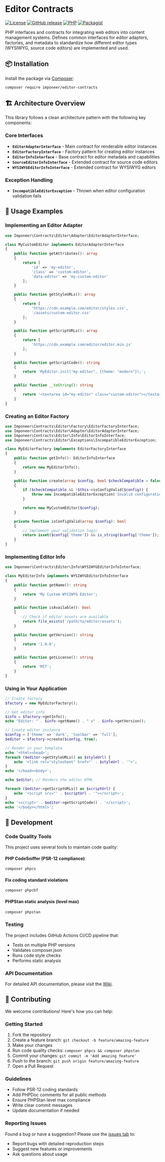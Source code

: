 # Editor Contracts

[![License](https://img.shields.io/github/license/imponeer/editor-contracts.svg)](LICENSE)
[![GitHub release](https://img.shields.io/github/release/imponeer/editor-contracts.svg)](https://github.com/imponeer/editor-contracts/releases)
[![PHP](https://img.shields.io/packagist/php-v/imponeer/editor-contracts.svg)](http://php.net)
[![Packagist](https://img.shields.io/packagist/dm/imponeer/editor-contracts.svg)](https://packagist.org/packages/imponeer/editor-contracts)

PHP interfaces and contracts for integrating web editors into content management systems. Defines common interfaces for editor adapters, factories, and metadata to standardize how different editor types (WYSIWYG, source code editors) are implemented and used.

## 📦 Installation

Install the package via [Composer](https://getcomposer.org):

```bash
composer require imponeer/editor-contracts
```

## 🏗️ Architecture Overview

This library follows a clean architecture pattern with the following key components:

### Core Interfaces

- **`EditorAdapterInterface`** - Main contract for renderable editor instances
- **`EditorFactoryInterface`** - Factory pattern for creating editor instances
- **`EditorInfoInterface`** - Base contract for editor metadata and capabilities
- **`SourceEditorInfoInterface`** - Extended contract for source code editors
- **`WYSIWYGEditorInfoInterface`** - Extended contract for WYSIWYG editors

### Exception Handling

- **`IncompatibleEditorException`** - Thrown when editor configuration validation fails

## 🚀 Usage Examples

### Implementing an Editor Adapter

```php
use Imponeer\Contracts\Editor\Adapter\EditorAdapterInterface;

class MyCustomEditor implements EditorAdapterInterface
{
    public function getAttributes(): array
    {
        return [
            'id' => 'my-editor',
            'class' => 'custom-editor',
            'data-editor' => 'my-custom-editor'
        ];
    }

    public function getStyleURLs(): array
    {
        return [
            'https://cdn.example.com/editor/styles.css',
            '/assets/custom-editor.css'
        ];
    }

    public function getScriptURLs(): array
    {
        return [
            'https://cdn.example.com/editor/editor.min.js'
        ];
    }

    public function getScriptCode(): string
    {
        return 'MyEditor.init("my-editor", {theme: "modern"});';
    }

    public function __toString(): string
    {
        return '<textarea id="my-editor" class="custom-editor"></textarea>';
    }
}
```

### Creating an Editor Factory

```php
use Imponeer\Contracts\Editor\Factory\EditorFactoryInterface;
use Imponeer\Contracts\Editor\Adapter\EditorAdapterInterface;
use Imponeer\Contracts\Editor\Info\EditorInfoInterface;
use Imponeer\Contracts\Editor\Exceptions\IncompatibleEditorException;

class MyEditorFactory implements EditorFactoryInterface
{
    public function getInfo(): EditorInfoInterface
    {
        return new MyEditorInfo();
    }

    public function create(array $config, bool $checkCompatible = false): EditorAdapterInterface
    {
        if ($checkCompatible && !$this->isConfigValid($config)) {
            throw new IncompatibleEditorException('Invalid configuration provided');
        }

        return new MyCustomEditor($config);
    }

    private function isConfigValid(array $config): bool
    {
        // Implement your validation logic
        return isset($config['theme']) && is_string($config['theme']);
    }
}
```

### Implementing Editor Info

```php
use Imponeer\Contracts\Editor\Info\WYSIWYGEditorInfoInterface;

class MyEditorInfo implements WYSIWYGEditorInfoInterface
{
    public function getName(): string
    {
        return 'My Custom WYSIWYG Editor';
    }

    public function isAvailable(): bool
    {
        // Check if editor assets are available
        return file_exists('/path/to/editor/assets');
    }

    public function getVersion(): string
    {
        return '1.0.0';
    }

    public function getLicense(): string
    {
        return 'MIT';
    }
}
```

### Using in Your Application

```php
// Create factory
$factory = new MyEditorFactory();

// Get editor info
$info = $factory->getInfo();
echo "Editor: " . $info->getName() . " v" . $info->getVersion();

// Create editor instance
$config = ['theme' => 'dark', 'toolbar' => 'full'];
$editor = $factory->create($config, true);

// Render in your template
echo '<html><head>';
foreach ($editor->getStyleURLs() as $styleUrl) {
    echo '<link rel="stylesheet" href="' . $styleUrl . '">';
}
echo '</head><body>';

echo $editor; // Renders the editor HTML

foreach ($editor->getScriptURLs() as $scriptUrl) {
    echo '<script src="' . $scriptUrl . '"></script>';
}
echo '<script>' . $editor->getScriptCode() . '</script>';
echo '</body></html>';
```

## 🔧 Development

### Code Quality Tools

This project uses several tools to maintain code quality:

#### PHP CodeSniffer (PSR-12 compliance)
```bash
composer phpcs
```

#### Fix coding standard violations
```bash
composer phpcbf
```

#### PHPStan static analysis (level max)
```bash
composer phpstan
```

### Testing

The project includes GitHub Actions CI/CD pipeline that:
- Tests on multiple PHP versions
- Validates composer.json
- Runs code style checks
- Performs static analysis

### API Documentation

For detailed API documentation, please visit the [Wiki](https://github.com/imponeer/editor-contracts/wiki).

## 🤝 Contributing

We welcome contributions! Here's how you can help:

### Getting Started

1. Fork the repository
2. Create a feature branch: `git checkout -b feature/amazing-feature`
3. Make your changes
4. Run code quality checks: `composer phpcs && composer phpstan`
5. Commit your changes: `git commit -m 'Add amazing feature'`
6. Push to the branch: `git push origin feature/amazing-feature`
7. Open a Pull Request

### Guidelines

- Follow PSR-12 coding standards
- Add PHPDoc comments for all public methods
- Ensure PHPStan level max compliance
- Write clear commit messages
- Update documentation if needed

### Reporting Issues

Found a bug or have a suggestion? Please use the [issues tab](https://github.com/imponeer/editor-contracts/issues) to:
- Report bugs with detailed reproduction steps
- Suggest new features or improvements
- Ask questions about usage